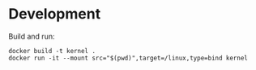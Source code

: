 #  Development


Build and run:

```
docker build -t kernel .
docker run -it --mount src="$(pwd)",target=/linux,type=bind kernel
```
